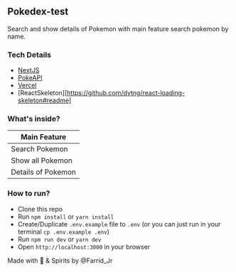 ## Pokedex-test

Search and show details of Pokemon with main feature search pokemon by name.

### Tech Details
- [NextJS](https://nextjs.org/)
- [PokeAPI](https://pokeapi.co/)
- [Vercel](https://vercel.com/)
- [ReactSkeleton][https://github.com/dvtng/react-loading-skeleton#readme]

### What's inside?
| Main Feature |
|------|
| Search Pokemon |
| Show all Pokemon |
| Details of Pokemon |

### How to run?
- Clone this repo
- Run `npm install` or `yarn install`
- Create/Duplicate `.env.example` file to `.env` (or you can just run in your terminal `cp .env.example .env`) 
- Run `npm run dev` or `yarn dev`
- Open `http://localhost:3000` in your browser

Made with 💙 & Spirits by @Farrid_Jr